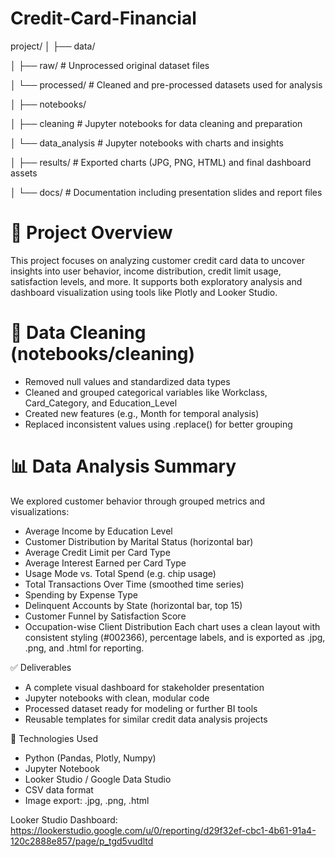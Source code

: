 # Credit-Card-Financial
project/
│ 
├── data/

│   ├── raw/               # Unprocessed original dataset files

│   └── processed/         # Cleaned and pre-processed datasets used for analysis

│
├── notebooks/

│   ├── cleaning          # Jupyter notebooks for data cleaning and preparation

│   └── data_analysis     # Jupyter notebooks with charts and insights

│
├── results/             # Exported charts (JPG, PNG, HTML) and final dashboard assets

│
└── docs/                  # Documentation including presentation slides and report files


# 📌 Project Overview
This project focuses on analyzing customer credit card data to uncover insights into user behavior, income distribution, credit limit usage, satisfaction levels, and more. It supports both exploratory analysis and dashboard visualization using tools like Plotly and Looker Studio.

# 🧼 Data Cleaning (notebooks/cleaning)
- Removed null values and standardized data types
- Cleaned and grouped categorical variables like Workclass, Card_Category, and Education_Level
- Created new features (e.g., Month for temporal analysis)
- Replaced inconsistent values using .replace() for better grouping

# 📊 Data Analysis Summary
We explored customer behavior through grouped metrics and visualizations:

- Average Income by Education Level
- Customer Distribution by Marital Status (horizontal bar)
- Average Credit Limit per Card Type
- Average Interest Earned per Card Type
- Usage Mode vs. Total Spend (e.g. chip usage)
- Total Transactions Over Time (smoothed time series)
- Spending by Expense Type
- Delinquent Accounts by State (horizontal bar, top 15)
- Customer Funnel by Satisfaction Score
- Occupation-wise Client Distribution
Each chart uses a clean layout with consistent styling (#002366), percentage labels, and is exported as .jpg, .png, and .html for reporting.

✅ Deliverables
- A complete visual dashboard for stakeholder presentation
- Jupyter notebooks with clean, modular code
- Processed dataset ready for modeling or further BI tools
- Reusable templates for similar credit data analysis projects

📌 Technologies Used
- Python (Pandas, Plotly, Numpy)
- Jupyter Notebook
- Looker Studio / Google Data Studio
- CSV data format
- Image export: .jpg, .png, .html

Looker Studio Dashboard: https://lookerstudio.google.com/u/0/reporting/d29f32ef-cbc1-4b61-91a4-120c2888e857/page/p_tgd5vudltd
